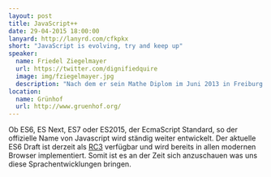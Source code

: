 ```yaml
---
layout: post
title: JavaScript++
date: 29-04-2015 18:00:00
lanyard: http://lanyrd.com/cfkpkx
short: "JavaScript is evolving, try and keep up"
speaker:
  name: Friedel Ziegelmayer
  url: https://twitter.com/dignifiedquire
  image: img/fziegelmayer.jpg
  description: "Nach dem er sein Mathe Diplom im Juni 2013 in Freiburg gemacht hat arbeitet Friedel derzeit für das Britische Startup Applicationcraft an der Web IDE Codio."
location:
  name: Grünhof
  url: http://www.gruenhof.org/
---
```


Ob ES6, ES Next, ES7 oder ES2015, der EcmaScript Standard, so der offizielle Name von
Javascript wird ständig weiter entwickelt. Der aktuelle ES6 Draft ist derzeit als [RC3]
verfügbar und wird bereits in allen modernen Browser implementiert. Somit ist es an
der Zeit sich anzuschauen was uns diese Sprachentwicklungen bringen.

[RC3]: https://people.mozilla.org/~jorendorff/es6-draft.html
